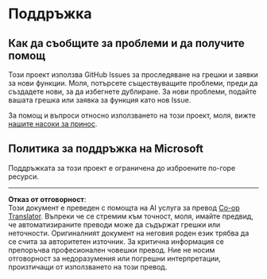 <!--
CO_OP_TRANSLATOR_METADATA:
{
  "original_hash": "c9d207ff77b4bb46e46dc2b607a8ec1a",
  "translation_date": "2025-08-28T07:28:39+00:00",
  "source_file": "SUPPORT.md",
  "language_code": "bg"
}
-->
# Поддръжка

## Как да съобщите за проблеми и да получите помощ  

Този проект използва GitHub Issues за проследяване на грешки и заявки за нови функции. Моля, потърсете съществуващите проблеми, преди да създадете нови, за да избегнете дублиране. За нови проблеми, подайте вашата грешка или заявка за функция като нов Issue.

За помощ и въпроси относно използването на този проект, моля, вижте [нашите насоки за принос](CONTRIBUTING.md).

## Политика за поддръжка на Microsoft  

Поддръжката за този проект е ограничена до изброените по-горе ресурси.

---

**Отказ от отговорност**:  
Този документ е преведен с помощта на AI услуга за превод [Co-op Translator](https://github.com/Azure/co-op-translator). Въпреки че се стремим към точност, моля, имайте предвид, че автоматизираните преводи може да съдържат грешки или неточности. Оригиналният документ на неговия роден език трябва да се счита за авторитетен източник. За критична информация се препоръчва професионален човешки превод. Ние не носим отговорност за недоразумения или погрешни интерпретации, произтичащи от използването на този превод.
